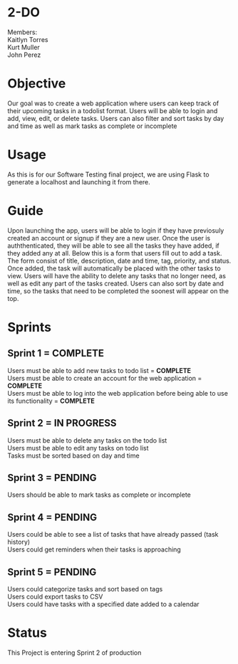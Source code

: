 # 2-DO

Members:<br />
Kaitlyn Torres <br />
Kurt Muller<br />
John Perez

# Objective
Our goal was to create a web application where users can keep track of their upcoming tasks in a todolist format. Users will be able to login and add, view, edit, or delete tasks.
Users can also filter and sort tasks by day and time as well as mark tasks as complete or incomplete

# Usage
As this is for our Software Testing final project, we are using Flask to generate a localhost and launching it from there.

# Guide
Upon launching the app, users will be able to login if they have previosuly created an account or signup if they are a new user. Once the user is auththenticated, they will be able to see all the tasks they
have added, if they added any at all. Below this is a form that users fill out to add a task. The form consist of title, description, date and time, tag, priority, and status. Once added, the task will automatically be placed
with the other tasks to view. Users will have the ability to delete any tasks that no longer need, as well as edit any part of the tasks created. Users can also sort by date and time, so the tasks that need to be completed the soonest will appear on the top.


# Sprints
## Sprint 1 = COMPLETE
Users must be able to add new tasks to todo list = <b>COMPLETE</b> <br />
Users must be able to create an account for the web application = <b>COMPLETE</b><br />
Users must be able to log into the web application before being able to use its functionality = <b>COMPLETE</b>

## Sprint 2 = IN PROGRESS
Users must be able to delete any tasks on the todo list <br />
Users must be able to edit any tasks on todo list<br />
Tasks must be sorted based on day and time

## Sprint 3 = PENDING
Users should be able to mark tasks as complete or incomplete <br />

## Sprint 4 = PENDING
Users could be able to see a list of tasks that have already passed (task history) <br />
Users could get reminders when their tasks is approaching<br />


## Sprint 5 = PENDING
Users could categorize tasks and sort based on tags <br />
Users could export tasks to CSV<br />
Users could have tasks with a specified date added to a calendar

# Status
This Project is entering Sprint 2 of production


